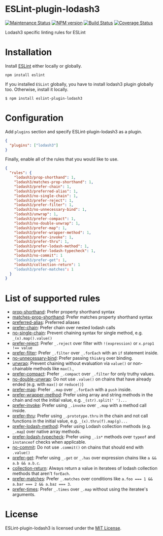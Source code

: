 ESLint-plugin-lodash3
===================

[![Maintenance Status][status-image]][status-url] [![NPM version][npm-image]][npm-url] [![Build Status][travis-image]][travis-url] [![Coverage Status][coverage-image]][coverage-url]

Lodash3 specific linting rules for ESLint

# Installation

Install [ESLint](https://www.github.com/eslint/eslint) either locally or globally.

    npm install eslint

If you installed `ESLint` globally, you have to install lodash3 plugin globally too. Otherwise, install it locally.

    $ npm install eslint-plugin-lodash3

# Configuration

Add `plugins` section and specify ESLint-plugin-lodash3 as a plugin.

```json
{
  "plugins": ["lodash3"]
}
```


Finally, enable all of the rules that you would like to use.

```json
{
  "rules": {
    "lodash3/prop-shorthand": 1,
    "lodash3/matches-prop-shorthand": 1,
    "lodash3/prefer-chain": 1,
    "lodash3/preferred-alias": 1,
    "lodash3/no-single-chain": 1,
    "lodash3/prefer-reject": 1,
    "lodash3/prefer-filter": 1,
    "lodash3/no-unnecessary-bind": 1,
    "lodash3/unwrap": 1,
    "lodash3/prefer-compact": 1,
    "lodash3/no-double-unwrap": 1,
    "lodash3/prefer-map": 1,
    "lodash3/prefer-wrapper-method": 1,
    "lodash3/prefer-invoke": 1,
    "lodash3/prefer-thru": 1,
    "lodash3/prefer-lodash-method": 1,
    "lodash3/prefer-lodash-typecheck": 1,
    "lodash3/no-commit": 1
    "lodash3/prefer-get": 1,
    "lodash3/collection-return": 1
    "lodash3/prefer-matches": 1
  }
}
```

# List of supported rules

* [prop-shorthand](docs/rules/prop-shorthand.md): Prefer property shorthand syntax
* [matches-prop-shorthand](docs/rules/matches-prop-shorthand.md): Prefer matches property shorthand syntax
* [preferred-alias](docs/rules/preferred-alias.md): Preferred aliases
* [prefer-chain](docs/rules/prefer-chain.md): Prefer chain over nested lodash calls
* [no-single-chain](docs/rules/no-single-chain.md): Prevent chaining syntax for single method, e.g. `_(x).map().value()`
* [prefer-reject](docs/rules/prefer-reject.md): Prefer `_.reject` over filter with `!(expression)` or `x.prop1 !== value`
* [prefer-filter](docs/rules/prefer-filter.md): Prefer `_.filter` over `_.forEach` with an `if` statement inside.
* [no-unnecessary-bind](docs/rules/no-unnecessary-bind.md): Prefer passing `thisArg` over binding.
* [unwrap](docs/rules/unwrap.md): Prevent chaining without evaluation via `value()` or non-chainable methods like `max()`.,
* [prefer-compact](docs/rules/prefer-compact.md): Prefer `_.compact` over `_.filter` for only truthy values.
* [no-double-unwrap](docs/rules/no-double-unwrap.md): Do not use `.value()` on chains that have already ended (e.g. with `max()` or `reduce()`)
* [prefer-map](docs/rules/prefer-map.md): Prefer `_.map` over `_.forEach` with a `push` inside.
* [prefer-wrapper-method](docs/rules/prefer-wrapper-method.md): Prefer using array and string methods in the chain and not the initial value, e.g. `_(str).split(' ')...`
* [prefer-invoke](docs/rules/prefer-invoke.md): Prefer using `_.invoke` over `_.map` with a method call inside.
* [prefer-thru](docs/rules/prefer-thru.md): Prefer using `_.prototype.thru` in the chain and not call functions in the initial value, e.g. `_(x).thru(f).map(g)...`
* [prefer-lodash-method](docs/rules/prefer-lodash-method.md): Prefer using Lodash collection methods (e.g. `_.map`) over native array methods.
* [prefer-lodash-typecheck](docs/rules/prefer-lodash-typecheck.md): Prefer using `_.is*` methods over `typeof` and `instanceof` checks when applicable.
* [no-commit](docs/rules/no-commit.md): Do not use `.commit()` on chains that should end with `.value()`
* [prefer-get](docs/rules/prefer-get.md): Prefer using `_.get` or `_.has` over expression chains like `a && a.b && a.b.c`.
* [collection-return](docs/rules/collection-return.md): Always return a value in iteratees of lodash collection methods that aren't `forEach`.
* [prefer-matches](docs/rules/prefer-matches.md): Prefer `_.matches` over conditions like `a.foo === 1 && a.bar === 2 && a.baz === 3`.
* [prefer-times](docs/rules/prefer-times.md): Prefer `_.times` over `_.map` without using the iteratee's arguments.

# License

ESLint-plugin-lodash3 is licensed under the [MIT License](http://www.opensource.org/licenses/mit-license.php).

[npm-url]: https://npmjs.org/package/eslint-plugin-lodash3
[npm-image]: http://img.shields.io/npm/v/eslint-plugin-lodash3.svg?style=flat-square

[travis-url]: https://travis-ci.org/wix/eslint-plugin-lodash3
[travis-image]: http://img.shields.io/travis/wix/eslint-plugin-lodash3/master.svg?style=flat-square

[deps-url]: https://david-dm.org/wix/eslint-plugin-lodash3
[deps-image]: https://img.shields.io/david/dev/wix/eslint-plugin-lodash3.svg?style=flat-square

[coverage-url]: https://coveralls.io/r/wix/eslint-plugin-lodash3?branch=master
[coverage-image]: http://img.shields.io/coveralls/wix/eslint-plugin-lodash3/master.svg?style=flat-square

[climate-url]: https://codeclimate.com/github/wix/eslint-plugin-lodash3
[climate-image]: http://img.shields.io/codeclimate/github/wix/eslint-plugin-lodash3.svg?style=flat-square

[status-url]: https://github.com/wix/eslint-plugin-lodash3/pulse
[status-image]: http://img.shields.io/badge/status-maintained-brightgreen.svg?style=flat-square

